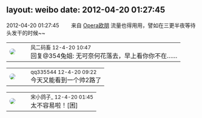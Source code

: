 layout: weibo
date: 2012-04-20 01:27:45
---
<meta name="referrer" content="no-referrer" />

2012-04-20 01:27:45  &nbsp;&nbsp;&nbsp;&nbsp;&nbsp;&nbsp; 来自 <a href="http://app.weibo.com/t/feed/2FrNft" rel="nofollow">Opera欧朋</a>
流量也得用用，譬如在三更半夜等待头发干的时候~~ ​​​

<table style="width: 100%;">
  <tr>
    <td style="width: 40px;"><img style="border-radius:50%" src="https://tva3.sinaimg.cn/crop.0.0.639.639.50/6d2a6003jw8f3idy69w2gj20hs0hrt9g.jpg?KID=imgbed,tva&Expires=1624467780&ssig=%2FZ8kyPcKrp"></td>
    <td colspan="2"><small>风二码畜 12-4-20 10:47</small><br/>回复@354兔姐: 无可奈何花落去，早上看你你不在……</td>
  </tr>
</table>

<table style="width: 100%;">
  <tr>
    <td style="width: 40px;"><img style="border-radius:50%" src="https://tva4.sinaimg.cn/crop.0.0.180.180.50/7d25944djw1e8qgp5bmzyj2050050aa8.jpg?KID=imgbed,tva&Expires=1624467780&ssig=gKq9Uj8wFM"></td>
    <td colspan="2"><small>qq335544 12-4-20 09:22</small><br/>今天又能看到一个帅2路了</td>
  </tr>
</table>

<table style="width: 100%;">
  <tr>
    <td style="width: 40px;"><img style="border-radius:50%" src="https://tva3.sinaimg.cn/crop.92.47.244.244.50/88f80b2bjw8eukpmat8a6j20c8086jrv.jpg?KID=imgbed,tva&Expires=1624467780&ssig=AIdcvAuZak"></td>
    <td colspan="2"><small>宋小鸽子_ 12-4-20 01:45</small><br/>太不容易啦！[困]</td>
  </tr>
</table>
